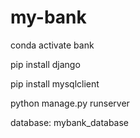# my-bank

conda activate bank

pip install django

pip install mysqlclient

python manage.py runserver


database: mybank_database
